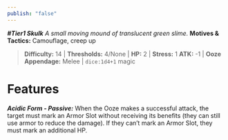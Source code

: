 ```yaml
---
publish: "false"
---
```

***#Tier1 Skulk***
*A small moving mound of translucent green slime.*
**Motives & Tactics:** Camouflage, creep up

> **Difficulty:** 14 | **Thresholds:** 4/None | **HP:** 2 | **Stress:** 1
> **ATK:** -1 | **Ooze Appendage:** Melee | `dice:1d4+1` magic

# Features

***Acidic Form - Passive:*** When the Ooze makes a successful attack, the target must mark an Armor Slot without receiving its benefits (they can still use armor to reduce the damage). If they can’t mark an Armor Slot, they must mark an additional HP.
